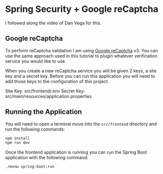 # Spring Security + Google reCaptcha 

I followed along the video of Dan Vega for this.

## Google reCaptcha

To perform reCaptcha validation I am using [Google reCaptcha](https://www.google.com/recaptcha/about/) v3. You can use
the same approach used in this tutorial to plugin whatever verification service you would like to use. 

When you create a new reCaptcha service you will be given 2 keys, a site key and a secret key. Before you can run this
application you will need to add those keys to the configuration of this project. 

Site Key: src/frontend/.env
Secret Key: src/main/resources/application.properties

## Running the Application

You will need to open a terminal move into the `src/frontend` directory and run the following commands: 

```bash
npm install
npm run dev
```

Once the frontend application is running you can run the Spring Boot application with the following command: 

```bash
./mvnw spring-boot:run
```
